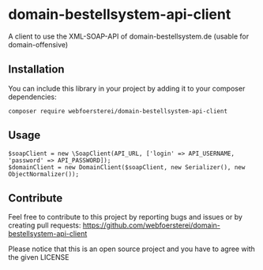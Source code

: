 # domain-bestellsystem-api-client
A client to use the XML-SOAP-API of domain-bestellsystem.de (usable for domain-offensive)

## Installation

You can include this library in your project by adding it to your composer dependencies:
```
composer require webfoersterei/domain-bestellsystem-api-client
```

## Usage
```
$soapClient = new \SoapClient(API_URL, ['login' => API_USERNAME, 'password' => API_PASSWORD]);
$domainClient = new DomainClient($soapClient, new Serializer(), new ObjectNormalizer());
```

## Contribute
Feel free to contribute to this project by reporting bugs and issues or by creating pull requests: https://github.com/webfoersterei/domain-bestellsystem-api-client

Please notice that this is an open source project and you have to agree with the given LICENSE